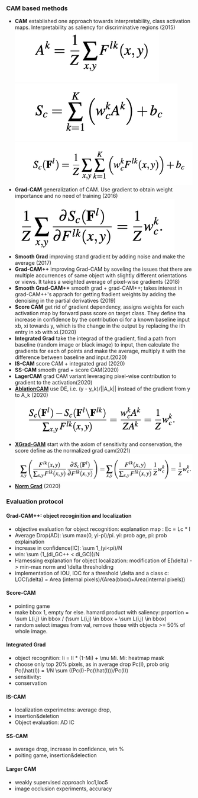 ### CAM based methods

- **CAM** established one approach towards interpretability, class activation maps. Interpretability as saliency for discriminative regions (2015)
![cam](figures/cam.png)
![cam](figures/cam2.png)
![cam](figures/cam3.png)
- **Grad-CAM** generalization of CAM. Use gradient to obtain weight importance and no need of training (2016)
![cam](figures/gradCam.png)
- **Smooth Grad** improving stand gradient by adding noise and make the average (2017)
- **Grad-CAM++** improving Grad-CAM by soveling the issues that there are multiple accurrences of same object with slightly different orientations or views. It takes a weighted average of pixel-wise gradients (2018)
- **Smooth Grad-CAM++** smooth grad + grad-CAM++; takes interest in grad-CAM++'s apprach for getting fradient weights by adding the denoising in the partial derivatives (2019)
- **Score CAM** get rid of gradient dependency, assigns weights for each activation map by forward pass score on target class. They define tha increase in confidence by the contribution ci for a known baseline input xb, xi towards y, which is the change in the output by replacing the ith entry in xb with xi.(2020)
- **Integrated Grad** take the integrad of the gradient, find a path from baseline (random image or black image) to input, then calculate the gradients for each of points and make the average, multiply it with the difference between baseline and input.(2020)
- **IS-CAM** score CAM + integrated grad (2020) 
- **SS-CAM** smooth grad + score CAM(2020)
- **LagerCAM** grad CAM variant leveraging pixel-wise contribution to gradient to the activation(2020)
- **[AblationCAM](https://openaccess.thecvf.com/content_WACV_2020/papers/Desai_Ablation-CAM_Visual_Explanations_for_Deep_Convolutional_Network_via_Gradient-free_Localization_WACV_2020_paper.pdf)** use DE, i.e. (y - y_k)/||A_k|| instead of the gradient from y to A_k (2020)
![cam](figures/AblationCAM.png)
- **[XGrad-GAM](https://arxiv.org/pdf/2008.02312.pdf)** start with the axiom of sensitivity and conservation, the score define as the normalized grad cam(2021)
![cam](figures/XgradCam.png)
- **[Norm Grad](https://arxiv.org/abs/2004.02866)** (2020)


### Evaluation protocol

#### Grad-CAM++: object recoginition and localization
- objective evaluation for object recognition: explanation map : Ec = Lc * I
- Average Drop(AD): \sum max(0, yi-pi)/pi. yi: prob age, pi: prob explaination
- increase in confidence(IC): \sum 1_(yi<pi)/N
- win: \sum (1_(di_GC++ < di_GC))/N
- Harnessing explanation for object localization: modification of E(\delta) -> min-max norm and \delta thresholding
- implementation of IOU, IOC for a threshold \delta and a class c: LOC(\delta) = Area (internal pixels)/(Area(bbox)+Area(internal pixels))
#### Score-CAM
- pointing game
- make bbox 1, empty for else. hamard product with saliency: prportion = \sum L(i,j) \in bbox / (\sum L(i,j) \in bbox + \sum L(i,j) \in bbox)
- random select images from val, remove those with objects >= 50% of whole image. 
#### Integrated Grad
- object recognition: Ii = Il * (1-Mi) + \mu Mi. Mi: heatmap mask
- choose only top 20% pixels, as in average drop Pc(I), prob orig Pc(\hat(I)) = 1/N \sum ((Pc(I)-Pc(\hat(I)))/Pc(I))
- sensitivity: 
- conservation
#### IS-CAM
- localization experimetns: average drop, 
- insertion&deletion 
- Object evaluation: AD IC
#### SS-CAM
- average drop, increase in confidence, win %
- poiting game, insertion&delection
#### Larger CAM
- weakly supervised approach loc1,loc5
- image occlusion experiments, accuracy
